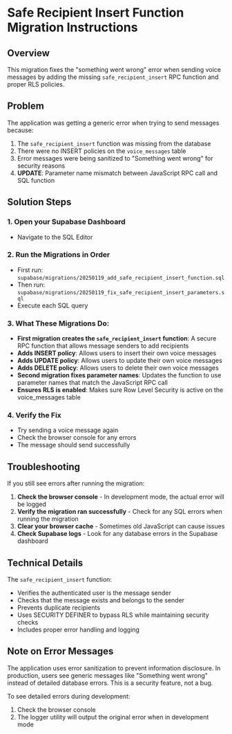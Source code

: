 # Safe Recipient Insert Function Migration Instructions

## Overview
This migration fixes the "something went wrong" error when sending voice messages by adding the missing `safe_recipient_insert` RPC function and proper RLS policies.

## Problem
The application was getting a generic error when trying to send messages because:
1. The `safe_recipient_insert` function was missing from the database
2. There were no INSERT policies on the `voice_messages` table
3. Error messages were being sanitized to "Something went wrong" for security reasons
4. **UPDATE**: Parameter name mismatch between JavaScript RPC call and SQL function

## Solution Steps

### 1. Open your Supabase Dashboard
   - Navigate to the SQL Editor

### 2. Run the Migrations in Order
   - First run: `supabase/migrations/20250119_add_safe_recipient_insert_function.sql`
   - Then run: `supabase/migrations/20250119_fix_safe_recipient_insert_parameters.sql`
   - Execute each SQL query

### 3. What These Migrations Do:
   - **First migration creates the `safe_recipient_insert` function**: A secure RPC function that allows message senders to add recipients
   - **Adds INSERT policy**: Allows users to insert their own voice messages
   - **Adds UPDATE policy**: Allows users to update their own voice messages  
   - **Adds DELETE policy**: Allows users to delete their own voice messages
   - **Second migration fixes parameter names**: Updates the function to use parameter names that match the JavaScript RPC call
   - **Ensures RLS is enabled**: Makes sure Row Level Security is active on the voice_messages table

### 4. Verify the Fix
   - Try sending a voice message again
   - Check the browser console for any errors
   - The message should send successfully

## Troubleshooting

If you still see errors after running the migration:

1. **Check the browser console** - In development mode, the actual error will be logged
2. **Verify the migration ran successfully** - Check for any SQL errors when running the migration
3. **Clear your browser cache** - Sometimes old JavaScript can cause issues
4. **Check Supabase logs** - Look for any database errors in the Supabase dashboard

## Technical Details

The `safe_recipient_insert` function:
- Verifies the authenticated user is the message sender
- Checks that the message exists and belongs to the sender
- Prevents duplicate recipients
- Uses SECURITY DEFINER to bypass RLS while maintaining security checks
- Includes proper error handling and logging

## Note on Error Messages

The application uses error sanitization to prevent information disclosure. In production, users see generic messages like "Something went wrong" instead of detailed database errors. This is a security feature, not a bug.

To see detailed errors during development:
1. Check the browser console
2. The logger utility will output the original error when in development mode